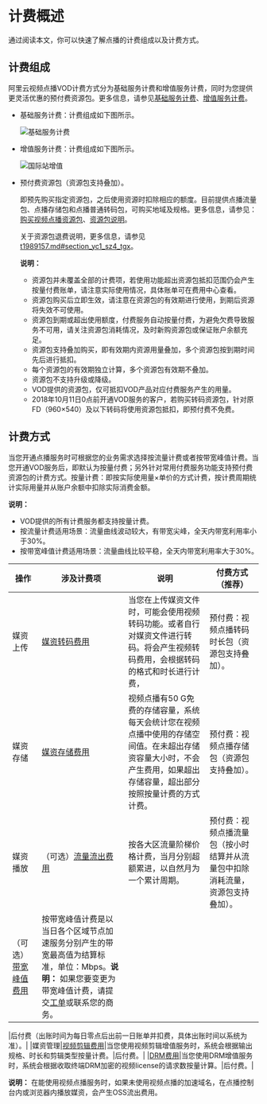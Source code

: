 # 计费概述

通过阅读本文，你可以快速了解点播的计费组成以及计费方式。

## 计费组成

阿里云视频点播VOD计费方式分为基础服务计费和增值服务计费，同时为您提供更灵活优惠的预付费资源包。更多信息，请参见[基础服务计费](/intl.zh-CN/产品计费/计费方式/基础服务计费.md)、[增值服务计费](/intl.zh-CN/产品计费/计费方式/增值服务计费.md)。

-   基础服务计费：计费组成如下图所示。

    ![基础服务计费](https://static-aliyun-doc.oss-accelerate.aliyuncs.com/assets/img/zh-CN/9955912261/p275461.png)

-   增值服务计费：计费组成如下图所示。

    ![国际站增值](https://static-aliyun-doc.oss-accelerate.aliyuncs.com/assets/img/zh-CN/0081912261/p278557.png)

-   预付费资源包（资源包支持叠加）。

    即预先购买指定资源包，之后使用资源时扣除相应的额度。目前提供点播流量包、点播存储包和点播普通转码包，可购买地域及规格。更多信息，请参见：[购买视频点播资源包](https://common-buy-intl.alibabacloud.com/?spm=a3c0i.16119627.2449534240.4.68a3375ds2b0Ta&commodityCode=vod_flow_bag_intl#/buy)、[资源包说明](/intl.zh-CN/产品计费/计费方式/资源包说明.md)。

    关于资源包退费说明，更多信息，请参见[t1989157.md\#section\_yc1\_sz4\_tgx](/intl.zh-CN/产品计费/退费说明.md)。

    **说明：**

    -   资源包并未覆盖全部的计费项，若使用功能超出资源包抵扣范围仍会产生按量付费账单，请注意实际使用情况，具体账单可在费用中心查看。
    -   资源包购买后立即生效，请注意在资源包的有效期进行使用，到期后资源将失效不可使用。
    -   资源包到期或超出使用额度，付费服务自动按量付费，为避免欠费导致服务不可用，请关注资源包消耗情况，及时新购资源包或保证账户余额充足。
    -   资源包支持叠加购买，即有效期内资源用量叠加，多个资源包按到期时间先后进行抵扣。
    -   每个资源包的有效期独立计算，多个资源包有效期不叠加。
    -   资源包不支持升级或降级。
    -   VOD提供的资源包，仅可抵扣VOD产品对应付费服务产生的用量。
    -   2018年10月11日0点前开通VOD服务的客户，若购买转码资源包，针对原FD（960×540）及以下转码将使用资源包抵扣，即预付费不免费。

## 计费方式

当您开通点播服务时可根据您的业务需求选择按流量计费或者按带宽峰值计费。当您开通VOD服务后，即默认为按量付费；另外针对常用付费服务功能支持预付费资源包的计费方式。按量计费：即按实际使用量×单价的方式计费，按计费周期统计实际用量并从账户余额中扣除实际消费金额。

**说明：**

-   VOD提供的所有计费服务都支持按量计费。
-   按流量计费适用场景：流量曲线波动较大，有带宽尖峰，全天内带宽利用率小于30%。
-   按带宽峰值计费适用场景：流量曲线比较平稳，全天内带宽利用率大于30%。

|操作|涉及计费项|说明|付费方式（推荐）|
|--|-----|--|--------|
|媒资上传|[媒资转码费用](/intl.zh-CN/产品计费/计费方式/基础服务计费.mdsection_xfl_cbe_pze)|当您在上传媒资文件时，可能会使用视频转码功能。或者自行对媒资文件进行转码。将会产生视频转码费用，会根据转码的格式和时长进行计费，|预付费：视频点播转码时长包（资源包支持叠加）。|
|媒资存储|[媒资存储费用](/intl.zh-CN/产品计费/计费方式/基础服务计费.mdsection_n7g_rcw_3jm)|视频点播有50 G免费的存储容量，系统每天会统计您在视频点播中使用的存储空间值。在未超出存储资容量大小时，不会产生费用，如果超出存储容量，超出部分按照按量计费的方式计费。|预付费：视频点播存储包（资源包支持叠加）。|
|媒资播放|（可选）[流量流出费用](/intl.zh-CN/产品计费/计费方式/基础服务计费.md)|按各大区流量阶梯价格计费，当月分别超额累进，以自然月为一个累计周期。|预付费：视频点播流量包（按小时结算并从流量包中扣除消耗流量，资源包支持叠加）。|
|（可选）[带宽峰值费用](/intl.zh-CN/产品计费/计费方式/基础服务计费.mdsection_pgz_mab_t9o)|按带宽峰值计费是以当日各个区域节点加速服务分别产生的带宽最高值为结算标准，单位：Mbps。**说明：** 如果您要变更为带宽峰值计费，请提交[工单](https://workorder-intl.console.aliyun.com/?spm=5176.2020520001.aliyun_topbar.18.dbd44bd3e4f845#/ticket/createIndex)或联系您的商务。

|后付费（出账时间为每日零点后出前一日账单并扣费，具体出账时间以系统为准）。|
|媒资管理|[视频剪辑费用](/intl.zh-CN/产品计费/计费方式/增值服务计费.mdsection_omh_1go_0u5)|当您使用视频剪辑增值服务时，系统会根据输出规格、时长和剪辑类型按量计费。|后付费。|
|[DRM费用](/intl.zh-CN/产品计费/计费方式/增值服务计费.mdsection_2w1_qnh_6ny)|当您使用DRM增值服务时，系统会根据收取终端DRM加密的视频license的请求数按量计算。|后付费。|

**说明：** 在能使用视频点播服务时，如果未使用视频点播的加速域名，在点播控制台内或浏览器内播放媒资，会产生OSS流出费用。

